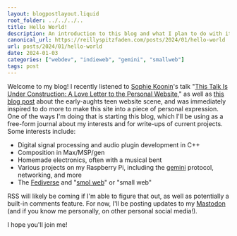 ```yaml
---
layout: blogpostlayout.liquid
root_folder: ../../../..
title: Hello World!
description: An introduction to this blog and what I plan to do with it
canonical_url: https://reillyspitzfaden.com/posts/2024/01/hello-world
url: posts/2024/01/hello-world
date: 2024-01-03
categories: ["webdev", "indieweb", "gemini", "smallweb"]
tags: post
---
```


Welcome to my blog! I recently listened to [Sophie Koonin](https://localghost.dev/)'s talk "[This Talk Is Under Construction: A Love Letter to the Personal Website](https://www.youtube.com/watch?v=H2Ux0hGQcs4)," as well as [this blog post](https://localghost.dev/blog/remembering-the-early-00s-teen-website-scene/) about the early-aughts teen website scene, and was immediately inspired to do more to make this site into a piece of personal expression. One of the ways I'm doing that is starting this blog, which I'll be using as a free-form journal about my interests and for write-ups of current projects. Some interests include:
- Digital signal processing and audio plugin development in C++
- Composition in Max/MSP/gen
- Homemade electronics, often with a musical bent
- Various projects on my Raspberry Pi, including the [gemini](https://geminiprotocol.net/) protocol, networking, and more
- The [Fediverse](https://en.wikipedia.org/wiki/Fediverse) and "[smol web](https://smolweb.org/index.html)" or "small web"

RSS will likely be coming if I'm able to figure that out, as well as potentially a built-in comments feature. For now, I'll be posting updates to my [Mastodon](https://hachyderm.io/@reillypascal) (and if you know me personally, on other personal social media!).

I hope you'll join me!
